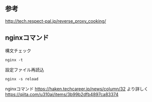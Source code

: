 ## 参考
http://tech.respect-pal.jp/reverse_proxy_cooking/

## nginxコマンド
構文チェック
```
nginx -t
```

設定ファイル再読込
```
nginx -s reload
```

nginxコマンド
https://haken.techcareer.jp/news/column/32
より詳しく
https://qiita.com/u310ai/items/3b99b2dfb4897ca83374
